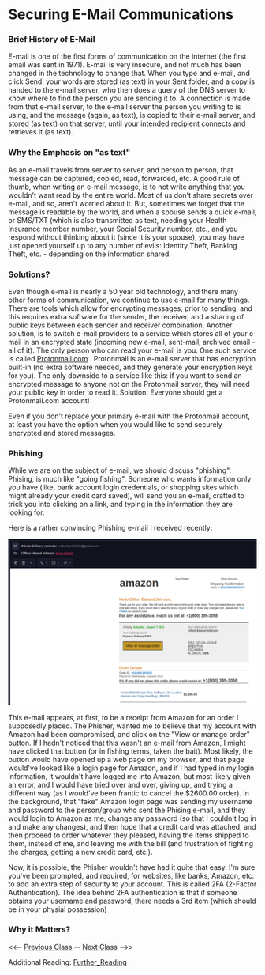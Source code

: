 # Securing E-Mail Communications

### Brief History of E-Mail
E-mail is one of the first forms of communication on the internet (the first email was sent in 1971).  E-mail is very insecure, and not much has been changed in the technology to change that.  When you type and e-mail, and click Send, your words are stored (as text) in your Sent folder, and a copy is handed to the e-mail server, who then does a query of the DNS server to know where to find the person you are sending it to.  A connection is made from that e-mail server, to the e-mail server the person you writing to is using, and the message (again, as text), is copied to their e-mail server, and stored (as text) on that server, until your intended recipient connects and retrieves it (as text).

### Why the Emphasis on "as text"
As an e-mail travels from server to server, and person to person, that message can be captured, copied, read, forwarded, etc.  A good rule of thumb, when writing an e-mail message, is to not write anything that you wouldn't want read by the entire world.  Most of us don't share secrets over e-mail, and so, aren't worried about it.  But, sometimes we forget that the message is readable by the world, and when a spouse sends a quick e-mail, or SMS/TXT (which is also transmitted as text, needing your Health Insurance member number, your Social Security number, etc., and you respond without thinking about it (since it is your spouse), you may have just opened yourself up to any number of evils: Identity Theft, Banking Theft, etc. - depending on the information shared.

### Solutions?
Even though e-mail is nearly a 50 year old technology, and there many other forms of communication, we continue to use e-mail for many things.  There are tools which allow for encrypting messages, prior to sending, and this requires extra software for the sender, the receiver, and a sharing of public keys between each sender and receiver combination.  Another solution, is to switch e-mail providers to a service which stores all of your e-mail in an encrypted state (incoming new e-mail, sent-mail, archived email - all of it).  The only person who can read your e-mail is you.  One such service is called [Protonmail.com](https://protonmail.com) . Protonmail is an e-mail server that has encryption built-in (no extra software needed, and they generate your encryption keys for you).  The only downside to a service like this: if you want to send an encrypted message to anyone not on the Protonmail server, they will need your public key in order to read it.  Solution:  Everyone should get a Protonmail.com account!

Even if you don't replace your primary e-mail with the Protonmail account, at least you have the option when you would like to send securely encrypted and stored messages.

### Phishing
While we are on the subject of e-mail, we should discuss "phishing".  Phising, is much like "going fishing".  Someone who wants information only you have (like, bank account login credentials, or shopping sites which might already your credit card saved), will send you an e-mail, crafted to trick you into clicking on a link, and typing in the information they are looking for.

Here is a rather convincing Phishing e-mail I received recently:

![Phising_email](phish.png)

This e-mail appears, at first, to be a receipt from Amazon for an order I supposedly placed.  The Phisher, wanted me to believe that my account with Amazon had been compromised, and click on the "View or manage order" button.  If I hadn't noticed that this wasn't an e-mail from Amazon, I might have clicked that button (or in fishing terms, taken the bait).  Most likely, the button would have opened up a web page on my browser, and that page would've looked like a login page for Amazon, and if I had typed in my login information, it wouldn't have logged me into Amazon, but most likely given an error, and I would have tried over and over, giving up, and trying a different way (as I would've been frantic to cancel the $2600.00 order).  In the background, that "fake" Amazon login page was sending my username and password to the person/group who sent the Phising e-mail, and they would login to Amazon as me, change my password (so that I couldn't log in and make any changes), and then hope that a credit card was attached, and then proceed to order whatever they pleased, having the items shipped to them, instead of me, and leaving me with the bill (and frustration of fighting the charges, getting a new credit card, etc.).

Now, it is possible, the Phisher wouldn't have had it quite that easy.  I'm sure you've been prompted, and required, for websites, like banks, Amazon, etc. to add an extra step of security to your account.  This is called 2FA (2-Factor Authentication).  The idea behind 2FA authentication is that if someone obtains your username and password, there needs a 3rd item (which should be in your physial possession)


### Why it Matters?

<<-- [Previous Class](../Class2/README.md) -- [Next Class](../Class4/README.md) -->>

Additional Reading:
[Further_Reading](Further_reading.md)
